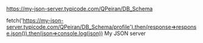 https://my-json-server.typicode.com/QPeiran/DB_Schema

fetch('https://my-json-server.typicode.com/QPeiran/DB_Schema/profile').then(response=>response.json()).then(json=>console.log(json))
My JSON server
